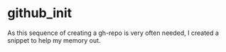 # github_init
As this sequence of creating a gh-repo is very often needed, I created a snippet to help my memory out.
